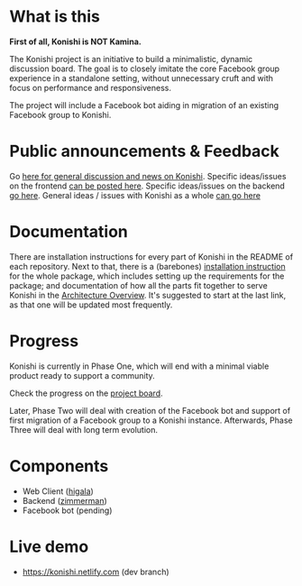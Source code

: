 # What is this
**First of all, Konishi is NOT Kamina.**

The Konishi project is an initiative to build a minimalistic, dynamic
discussion board. The goal is to closely imitate the core Facebook group
experience in a standalone setting, without unnecessary cruft and with focus on
performance and responsiveness.

The project will include a Facebook bot aiding in migration of an existing
Facebook group to Konishi.

# Public announcements & Feedback
Go [here for general discussion and news on Konishi](https://github.com/orgs/konishi-project/teams/everyone). Specific ideas/issues on the frontend [can be posted here](https://github.com/konishi-project/higala/issues). Specific ideas/issues on the backend [go here](https://github.com/konishi-project/zimmerman/issues). General ideas / issues with Konishi as a whole [can go here](https://github.com/konishi-project/konishi/issues)

# Documentation
There are installation instructions for every part of Konishi in the README of each repository. Next to that, there is a (barebones) [installation instruction](https://github.com/konishi-project/konishi/blob/master/Documentation/Installation_instructions.md) for the whole package, which includes setting up the requirements for the package; and documentation of how all the parts fit together to serve Konishi in the [Architecture Overview](https://github.com/konishi-project/konishi/blob/master/Documentation/Konishi_Architecture.MD). It's suggested to start at the last link, as that one will be updated most frequently.

# Progress

Konishi is currently in Phase One, which will end with a minimal viable product
ready to support a community.

Check the progress on the [project
board](https://github.com/orgs/konishi-project/projects/1).

Later, Phase Two will deal with creation of the Facebook bot and support of
first migration of a Facebook group to a Konishi instance. Afterwards, Phase
Three will deal with long term evolution.

# Components

- Web Client ([higala](https://github.com/x1zeth2x/kagawasan))
- Backend ([zimmerman](https://github.com/konishi-project/zimmerman))
- Facebook bot (pending)

# Live demo
  * https://konishi.netlify.com (dev branch)

